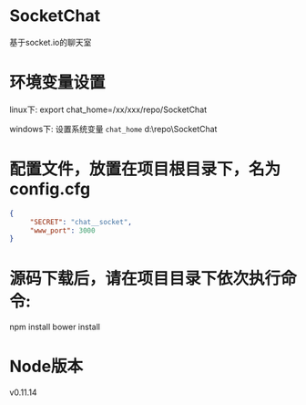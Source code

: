 SocketChat
==========
基于socket.io的聊天室

环境变量设置
======
linux下:
    export chat_home=/xx/xxx/repo/SocketChat

windows下:
    设置系统变量 `chat_home`
    d:\repo\SocketChat

配置文件，放置在项目根目录下，名为 config.cfg
======
```JSON
{
     "SECRET": "chat__socket",
     "www_port": 3000
}
```
源码下载后，请在项目目录下依次执行命令:
=====
npm install
bower install

Node版本
=====
v0.11.14


